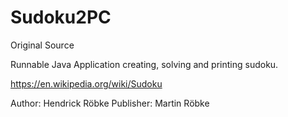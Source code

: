 # Sudoku2PC
Original Source

Runnable Java Application creating, solving and printing sudoku.

https://en.wikipedia.org/wiki/Sudoku

Author: Hendrick Röbke
Publisher: Martin Röbke
